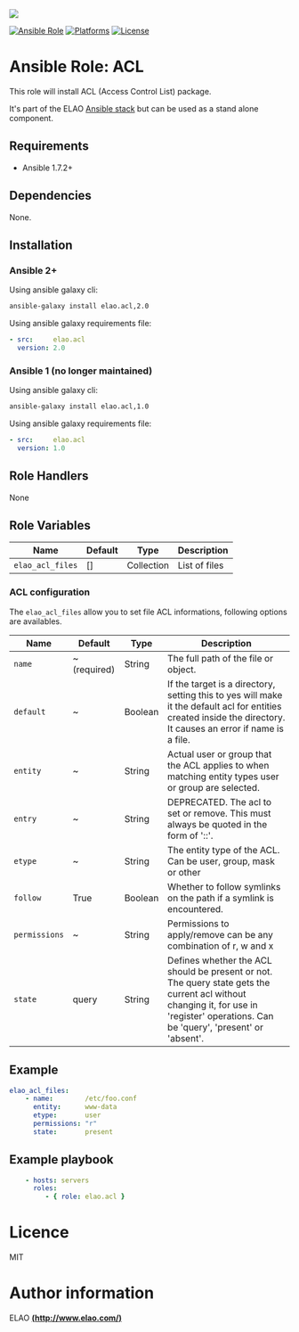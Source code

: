 <img src="http://www.elao.com/images/corpo/logo_red_small.png"/>

[![Ansible Role](https://img.shields.io/ansible/role/5548.svg?style=plastic)](https://galaxy.ansible.com/list#/roles/5548) [![Platforms](https://img.shields.io/badge/platforms-debian-lightgrey.svg?style=plastic)](#) [![License](http://img.shields.io/:license-mit-lightgrey.svg?style=plastic)](#)

# Ansible Role: ACL

This role will install ACL (Access Control List) package.

It's part of the ELAO <a href="http://www.manalas.com" target="_blank">Ansible stack</a> but can be used as a stand alone component.

## Requirements

- Ansible 1.7.2+

## Dependencies

None.

## Installation

### Ansible 2+

Using ansible galaxy cli:

```bash
ansible-galaxy install elao.acl,2.0
```

Using ansible galaxy requirements file:

```yaml
- src:     elao.acl
  version: 2.0
```

### Ansible 1 (no longer maintained)

Using ansible galaxy cli:

```bash
ansible-galaxy install elao.acl,1.0
```

Using ansible galaxy requirements file:

```yaml
- src:     elao.acl
  version: 1.0
```

## Role Handlers

None

## Role Variables

| Name                | Default | Type         | Description    |
| ------------------- | ------- | ------------ | -------------- |
| `elao_acl_files`    | []      | Collection   | List of files  |


### ACL configuration

The `elao_acl_files` allow you to set file ACL informations, following options are availables.

| Name          | Default      | Type    | Description                           |
| ------------- | ------------ | ------- | ------------------------------------- |
| `name`        | ~ (required) | String  | The full path of the file or object.  |
| `default`     | ~            | Boolean | If the target is a directory, setting this to yes will make it the default acl for entities created inside the directory. It causes an error if name is a file. |
| `entity`      | ~            | String  | Actual user or group that the ACL applies to when matching entity types user or group are selected. |
| `entry`       | ~            | String  | DEPRECATED. The acl to set or remove. This must always be quoted in the form of '<etype>:<qualifier>:<perms>'.|
| `etype`       | ~            | String  | The entity type of the ACL. Can be user, group, mask or other |
| `follow`      | True         | Boolean | Whether to follow symlinks on the path if a symlink is encountered. |
| `permissions` | ~            | String  | Permissions to apply/remove can be any combination of r, w and x |
| `state`       | query        | String  | Defines whether the ACL should be present or not. The query state gets the current acl without changing it, for use in 'register' operations. Can be 'query', 'present' or 'absent'. |

## Example

```yaml
elao_acl_files:
    - name:        /etc/foo.conf
      entity:      www-data
      etype:       user
      permissions: "r"
      state:       present
```

## Example playbook
```yaml
    - hosts: servers
      roles:
         - { role: elao.acl }
```
# Licence

MIT

# Author information

ELAO [**(http://www.elao.com/)**](http://www.elao.com)
